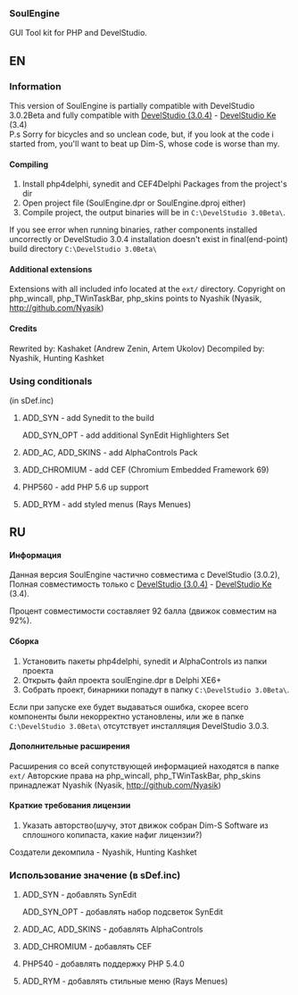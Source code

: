 ### SoulEngine

GUI Tool kit for PHP and DevelStudio.

## EN
### Information
This version of SoulEngine is partially compatible with DevelStudio 3.0.2Beta and fully compatible with <a href="https://github.com/KashaketCompany/DevelStudio-3.0-beta">DevelStudio (3.0.4)</a> - <a href="https://github.com/KashaketCompany/DevelStudio-3.0-beta">DevelStudio Ke</a> (3.4)
<br>P.s Sorry for bicycles and so unclean code, but, if you look at the code i started from, you'll want to beat up Dim-S, whose code is worse than my.

#### Compiling

1. Install php4delphi, synedit and CEF4Delphi Packages from the project's dir
2. Open project file (SoulEngine.dpr or SoulEngine.dproj either)
3. Compile project, the output binaries will be in `C:\DevelStudio 3.0Beta\`.

If you see error when running binaries, rather components 
installed uncorrectly or DevelStudio 3.0.4 
installation doesn't exist in 
final(end-point) build directory `C:\DevelStudio 3.0Beta\`


#### Additional extensions

Extensions with all included info located at the `ext/` directory.
Copyright on php_wincall, php_TWinTaskBar, php_skins points to Nyashik (Nyasik, http://github.com/Nyasik)

#### Credits
Rewrited by: Kashaket (Andrew Zenin, Artem Ukolov)
Decompiled by: Nyashik, Hunting Kashket

### Using conditionals
(in sDef.inc)
1) ADD_SYN - add Synedit to the build

   ADD_SYN_OPT - add additional SynEdit Highlighters Set
2) ADD_AC, ADD_SKINS - add AlphaControls Pack
3) ADD_CHROMIUM - add CEF (Chromium Embedded Framework 69)
4) PHP560 - add PHP 5.6 up support
5) ADD_RYM - add styled menus (Rays Menues)

## RU
#### Информация

Данная версия SoulEngine частично совместима с DevelStudio (3.0.2),
Полная совместимость только с <a href="https://github.com/KashaketCompany/DevelStudio-3.0-beta">DevelStudio (3.0.4)</a> - <a href="https://github.com/KashaketCompany/DevelStudio-3.0-beta">DevelStudio Ke</a> (3.4).

Процент совместимости составляет 92 балла (движок совместим на 92%).

#### Сборка

1. Установить пакеты php4delphi, synedit и AlphaControls из папки проекта
2. Открыть файл проекта soulEngine.dpr в Delphi XE6+
3. Собрать проект, бинарники попадут в папку `C:\DevelStudio 3.0Beta\`.

Если при запуске exe будет выдаваться ошибка, скорее
всего компоненты были некорректно установлены, или же в папке `C:\DevelStudio 3.0Beta\`
отсутствует инсталляция DevelStudio 3.0.3.


#### Дополнительные расширения

Расширения со всей сопутствующей информацией находятся в папке `ext/`
Авторские права на php_wincall, php_TWinTaskBar, php_skins принадлежат Nyashik (Nyasik, http://github.com/Nyasik)

#### Краткие требования лицензии
1. Указать авторство(шучу, этот движок собран Dim-S Software из сплошного копипаста, какие нафиг лицензии?)

Создатели декомпила -  Nyashik, Hunting Kashket

### Использование значение (в sDef.inc)
1) ADD_SYN - добавлять SynEdit

   ADD_SYN_OPT - добавлять набор подсветок SynEdit
2) ADD_AC, ADD_SKINS - добавлять AlphaControls
3) ADD_CHROMIUM - добавлять CEF
4) PHP540 - добавлять поддержку PHP 5.4.0
5) ADD_RYM - добавлять стильные меню (Rays Menues)
